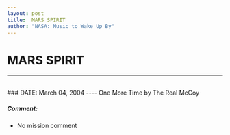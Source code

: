 ```yaml
---
layout: post
title:  MARS SPIRIT
author: "NASA: Music to Wake Up By"
---
```


# MARS SPIRIT
----
<br/>
### DATE: March 04, 2004
----
One More Time by The Real McCoy

##### Comment:
* No mission comment
